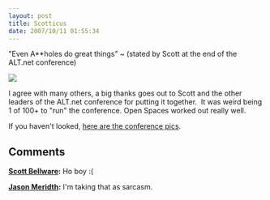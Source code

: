 ```yaml
---
layout: post
title: Scotticus
date: 2007/10/11 01:55:34
---
```



"Even A**holes do great things" ~ (stated by Scott at the end of the ALT.net conference)

![](http://farm3.static.flickr.com/2412/1515391370_aa508c7f84.jpg?v=1191889067)

I agree with many others, a big thanks goes out to Scott and the other leaders of the ALT.net conference for putting it together.  It was weird being 1 of 100+ to "run" the conference. Open Spaces worked out really well.

If you haven't looked, [here are the conference pics](http://www.flickr.com/groups/altnetconf/).

## Comments

**[Scott Bellware](#159 "2007-10-11 02:46:19"):** Ho boy :(

**[Jason Meridth](#160 "2007-10-11 02:53:56"):** I'm taking that as sarcasm.

